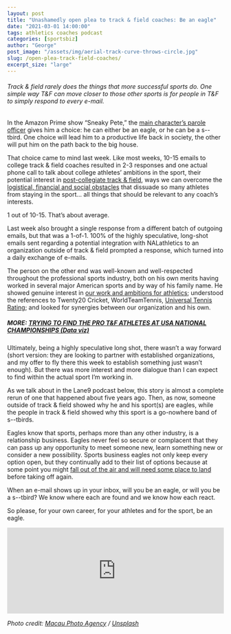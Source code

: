 ```yaml
---
layout: post
title: "Unashamedly open plea to track & field coaches: Be an eagle"
date: "2021-03-01 14:00:00"
tags: athletics coaches podcast
categories: [sportsbiz]
author: "George"
post_image: "/assets/img/aerial-track-curve-throws-circle.jpg"
slug: /open-plea-track-field-coaches/
excerpt_size: "large"
---
```


<h6>Track & field rarely does the things that more successful sports do. One simple way T&F can move closer to those other sports is for people in T&F to simply respond to every e-mail.</h6>

In the Amazon Prime show “Sneaky Pete,” the [main character’s parole officer](https://www.imdb.com/title/tt5308384/) gives him a choice: he can either be an eagle, or he can be a s--tbird. One choice will lead him to a productive life back in society, the other will put him on the path back to the big house.

That choice came to mind last week. Like most weeks, 10-15 emails to college track & field coaches resulted in 2-3 responses and one actual phone call to talk about college athletes’ ambitions in the sport, their potential interest in [post-collegiate track & field](https://nalathletics.com/blog/2020/08/02/finding-professional-track-and-field-athletes), ways we can overcome the [logistical, financial and social obstacles](https://nalathletics.com/blog/2021/02/22/four-questions-american-track-league-nbigp) that dissuade so many athletes from staying in the sport... all things that should be relevant to any coach’s interests.

1 out of 10-15. That’s about average.

Last week also brought a single response from a different batch of outgoing emails, but that was a 1-of-1. 100% of the highly speculative, long-shot emails sent regarding a potential integration with NALathletics to an organization outside of track & field prompted a response, which turned into a daily exchange of e-mails.

The person on the other end was well-known and well-respected throughout the professional sports industry, both on his own merits having worked in several major American sports and by way of his family name. He showed genuine interest in [our work and ambitions for athletics](https://nalathletics.com/blog/2020/04/23/time-to-build-athletics); understood the references to Twenty20 Cricket, WorldTeamTennis, [Universal Tennis Rating](https://www.myutr.com/howutrworks); and looked for synergies between our organization and his own.

##### MORE: [TRYING TO FIND THE PRO T&F ATHLETES AT USA NATIONAL CHAMPIONSHIPS (Data viz)](https://nalathletics.com/blog/2020/08/02/finding-professional-track-and-field-athletes)

Ultimately, being a highly speculative long shot, there wasn’t a way forward (short version: they are looking to partner with established organizations, and my offer to fly there this week to establish something just wasn’t enough). But there was more interest and more dialogue than I can expect to find within the actual sport I’m working in.

As we talk about in the Lane9 podcast below, this story is almost a complete rerun of one that happened about five years ago. Then, as now, someone outside of track & field showed why he and his sport(s) are eagles, while the people in track & field showed why this sport is a go-nowhere band of s--tbirds.

Eagles know that sports, perhaps more than any other industry, is a relationship business. Eagles never feel so secure or complacent that they can pass up any opportunity to meet someone new, learn something new or consider a new possibility. Sports business eagles not only keep every option open, but they continually add to their list of options because at some point you might [fall out of the air and will need some place to land](https://nalathletics.com/blog/2020/06/11/collegiate-spending-track-and-field-governing-bodies) before taking off again.

When an e-mail shows up in your inbox, will you be an eagle, or will you be a s--tbird? We know where each are found and we know how each react.

So please, for your own career, for your athletes and for the sport, be an eagle.

<iframe src="https://widget.spreaker.com/player?episode_id=43690550&theme=light&playlist=false&playlist-continuous=false&autoplay=false&live-autoplay=false&chapters-image=true&episode_image_position=right&hide-logo=false&hide-likes=false&hide-comments=false&hide-sharing=false&hide-download=true&cover_image_url=https%3A%2F%2Fd3wo5wojvuv7l.cloudfront.net%2Fimages.spreaker.com%2Foriginal%2Feef8ff6dd2977b5a2dd845b9257ecf43.jpg" width="100%" height="200px" frameborder="0"></iframe>

<em>Photo credit: [Macau Photo Agency](https://unsplash.com/@macauphotoagency) / [Unsplash](https://unsplash.com/s/photos/track-and-field)
